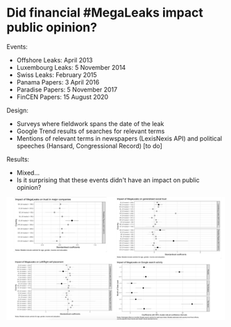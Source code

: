 # Did financial #MegaLeaks impact public opinion?

Events:
- Offshore Leaks: April 2013
- Luxembourg Leaks: 5 November 2014
- Swiss Leaks: February 2015
- Panama Papers: 3 April 2016
- Paradise Papers: 5 November 2017
- FinCEN Papers: 15 August 2020 

Design:
- Surveys where fieldwork spans the date of the leak
- Google Trend results of searches for relevant terms
- Mentions of relevant terms in newspapers (LexisNexis API) and political speeches (Hansard, Congressional Record) [to do]

Results:
- Mixed...
- Is it surprising that these events didn't have an impact on public opinion?

![Graphs of results of preliminary analysis](https://raw.githubusercontent.com/MatteoTiratelli/MegaLeaksPublicOpinion/main/Screenshot%202021-04-21%20at%2010.22.47.png)

